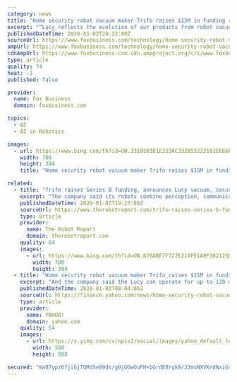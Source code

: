 ```yaml
---
category: news
title: "Home security robot vacuum maker Trifo raises $15M in funding round"
excerpt: "“Lucy reflects the evolution of our products from robot vacuums to AIoT-enabled (Artificial Intelligence/Internet of Things) home robots that can assist with a wide range of features that help people with their life and work,” CEO Zhe Zhang sai"
publishedDateTime: 2020-01-02T20:22:00Z
sourceUrl: https://www.foxbusiness.com/technology/home-security-robot-vacuum-trifo-raises-15m-funding-round
ampUrl: https://www.foxbusiness.com/technology/home-security-robot-vacuum-trifo-raises-15m-funding-round.amp
cdnAmpUrl: https://www-foxbusiness-com.cdn.ampproject.org/c/s/www.foxbusiness.com/technology/home-security-robot-vacuum-trifo-raises-15m-funding-round.amp
type: article
quality: 74
heat: -1
published: false

provider:
  name: Fox Business
  domain: foxbusiness.com

topics:
  - AI
  - AI in Robotics

images:
  - url: https://www.bing.com/th?id=ON.3318593B1E323AC332B53222101E666F
    width: 700
    height: 394
    title: "Home security robot vacuum maker Trifo raises $15M in funding round"

related:
  - title: "Trifo raises Series B funding, announces Lucy vacuum, security robot"
    excerpt: "The company said its robots combine perception, communications, and artificial intelligence technologies. Trifo holds more than 50 U.S. and Chinese patents and has filed for more than 70 additional patents globally. The startup’s proprietary algorithms have been published at events such as the International Conference on Robotics and ..."
    publishedDateTime: 2020-01-02T19:27:00Z
    sourceUrl: https://www.therobotreport.com/trifo-raises-series-b-funding-announces-lucy-robot-vacuum/
    type: article
    provider:
      name: The Robot Report
      domain: therobotreport.com
    quality: 84
    images:
      - url: https://www.bing.com/th?id=ON.670ABF7F727E210FE1A8F102125D473F
        width: 700
        height: 394
  - title: "Home security robot vacuum maker Trifo raises $15M in funding round"
    excerpt: "And the company said the Lucy can operate for up to 120 minutes between charges. “Lucy reflects the evolution of our products from robot vacuums to AIoT-enabled (Artificial Intelligence/Internet of Things) home robots that can assist with a wide range of features that help people with their life and work,” CEO Zhe Zhang said. Trifo said it ..."
    publishedDateTime: 2020-01-03T00:04:00Z
    sourceUrl: https://finance.yahoo.com/news/home-security-robot-vacuum-maker-201900349.html
    type: article
    provider:
      name: YAHOO!
      domain: yahoo.com
    quality: 54
    images:
      - url: https://s.yimg.com/cv/apiv2/social/images/yahoo_default_logo.png
        width: 500
        height: 500

secured: "WaO7ypz6fjiGjTQMdSe89ds/g9jGUwOuFH+bGrdE8rqk9/J3msNXVKrdNxiGsS6N8QgL7oHpsiH1MYw4Kw3+9tsxxpIPDH7fsYqyY4uXPuL6SrYAOKWYLzY5JCFa6OVIvMj22v6KMJVkEy9P8uRdxrego/LKCIwnFKLyV4cArt8Lc4RZ4pFwFTn/urCCIhxljH4gV6vRrZ8Z/hzecSDAeHaXpi+eM7yf65gWxR4Lq8Qsk8WcELs/Ups3Xy+bjc4sOp6zfzZ69chUgZ5h1G1GuQ==;Webf+lyU34WNJExaoDxrpw=="
---
```


